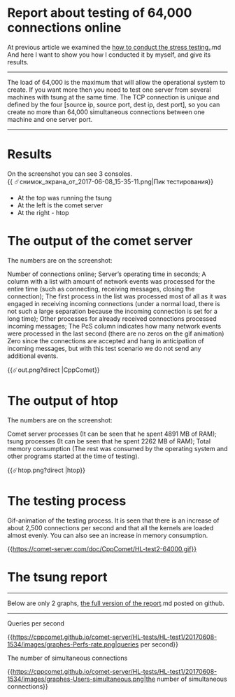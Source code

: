 
# Report about testing of 64,000 connections online


At previous article we examined the [ how to conduct the stress testing.](comet/load-testing).md And here I want to show you how I conducted it by myself, and give its results.


___
The load of 64,000 is the maximum that will allow the operational system to create. If you want more then you need to test one server from several machines with tsung at the same time. The TCP connection is unique and defined by the four [source ip, source port, dest ip, dest port], so you can create no more than 64,000 simultaneous connections between one machine and one server port. 
___


# Results # 

On the screenshot you can see 3 consoles.  
{{ :comet:снимок_экрана_от_2017-06-08_15-35-11.png|Пик тестирования}}

  - At the top was running the tsung
  - At the left is the comet server
  - At the right - htop

# The output of the comet server # 

The numbers are on the screenshot:

Number of connections online;
Server’s operating time in seconds;
A column with a list with amount of network events was processed for the entire time (such as connecting, receiving messages, closing the connection);
The first process in the list was processed most of all as it was engaged in receiving incoming connections (under a normal load, there is not such a large separation because the incoming connection is set for a long time);
Other processes for already received connections processed incoming messages;
The PcS column indicates how many network events were processed in the last second (there are no zeros on the gif animation) Zero since the connections are accepted and hang in anticipation of incoming messages, but with this test scenario we do not send any additional events.
  
{{:comet:out.png?direct |CppComet}}

# The output of htop # 

The numbers are on the screenshot:

Comet server processes (It can be seen that he spent 4891 MB of RAM);
tsung processes (It can be seen that he spent 2262 MB of RAM);
Total memory consumption (The rest was consumed by the operating system and other programs started at the time of testing). 

{{:comet:htop.png?direct |htop}}

# The testing process # 

Gif-animation of the testing process. It is seen that there is an increase of about 2,500 connections per second and that all the kernels are loaded almost evenly. You can also see an increase in memory consumption. 

{{https://comet-server.com/doc/CppComet/HL-test2-64000.gif}}

# The tsung report # 


___
Below are only 2 graphs, [the full version of the report](https///cppcomet.github.io/comet-server/HL-tests/HL-test1/20170608-1534/report.html).md posted on github.
___


Queries per second

{{https://cppcomet.github.io/comet-server/HL-tests/HL-test1/20170608-1534/images/graphes-Perfs-rate.png|queries per second}}

The number of simultaneous connections

{{https://cppcomet.github.io/comet-server/HL-tests/HL-test1/20170608-1534/images/graphes-Users-simultaneous.png|the number of simultaneous connections}}

